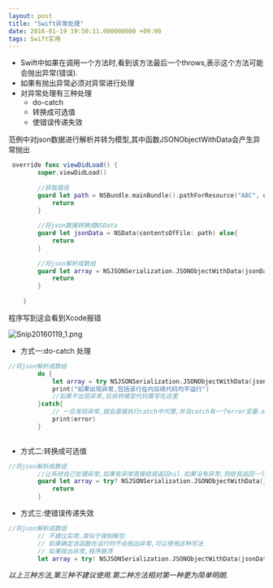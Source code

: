 ```yaml
---
layout: post
title: "Swift异常处理"
date: 2016-01-19 19:50:11.000000000 +09:00
tags: Swift实用
---
```


- Swift中如果在调用一个方法时,看到该方法最后一个throws,表示这个方法可能会抛出异常(错误).
- 如果有抛出异常必须对异常进行处理
- 对异常处理有三种处理
  - do-catch
  - 转换成可选值
  - 使错误传递失效

范例中对json数据进行解析并转为模型,其中函数JSONObjectWithData会产生异常抛出
```swift
 override func viewDidLoad() {
        super.viewDidLoad()
        
        //获取路径
        guard let path = NSBundle.mainBundle().pathForResource("ABC", ofType: "json") else{     
            return
        }
        
        //将json数据转换成NSData
        guard let jsonData = NSData(contentsOfFile: path) else{
            return
        }
        
        //将json解析成数组
        guard let array = NSJSONSerialization.JSONObjectWithData(jsonData, options: .MutableContainers) else {
            return
        }
             
    }
```
程序写到这会看到Xcode报错

![Snip20160119_1.png](http://upload-images.jianshu.io/upload_images/744318-10fa5c06b3d40e0e.png?imageMogr2/auto-orient/strip%7CimageView2/2/w/1240)

- 方式一:do-catch 处理

```swift 
//将json解析成数组
        do {
            let array = try NSJSONSerialization.JSONObjectWithData(jsonData, options: .MutableContainers)   
            print("如果出现异常,包括该行在内后续代码均不运行")  
            //如果不出现异常,后续转模型代码需写在这里
        }catch{
            // 一旦发现异常,就会直接执行catch中代理,并且catch有一个error变量.error中记录当前的异常
            print(error)
        }
        
```

- 方式二:转换成可选值

```Swift
//将json解析成数组
        //让系统自己处理异常,如果有异常直接给我返回nil.如果没有异常,则给我返回一个可选类型
        guard let array = try? NSJSONSerialization.JSONObjectWithData(jsonData, options: .MutableContainers) else{
            return
        }
```

- 方式三:使错误传递失效

```swift
//将json解析成数组
        // 不建议实用,类似于强制解包
        // 如果确定该函数在运行时不会抛出异常,可以使用这种写法
        // 如果抛出异常,程序崩溃
        let array = try! NSJSONSerialization.JSONObjectWithData(jsonData, options: .MutableContainers)
```

*以上三种方法,第三种不建议使用.第二种方法相对第一种更为简单明朗.*

